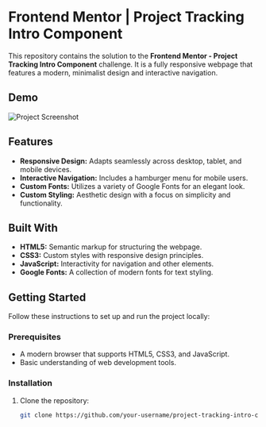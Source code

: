 # Frontend Mentor | Project Tracking Intro Component

This repository contains the solution to the **Frontend Mentor - Project Tracking Intro Component** challenge. It is a fully responsive webpage that features a modern, minimalist design and interactive navigation. 

## Demo

![Project Screenshot](images/illustration-devices.svg)

## Features

- **Responsive Design:** Adapts seamlessly across desktop, tablet, and mobile devices.
- **Interactive Navigation:** Includes a hamburger menu for mobile users.
- **Custom Fonts:** Utilizes a variety of Google Fonts for an elegant look.
- **Custom Styling:** Aesthetic design with a focus on simplicity and functionality.

## Built With

- **HTML5:** Semantic markup for structuring the webpage.
- **CSS3:** Custom styles with responsive design principles.
- **JavaScript:** Interactivity for navigation and other elements.
- **Google Fonts:** A collection of modern fonts for text styling.

## Getting Started

Follow these instructions to set up and run the project locally:

### Prerequisites

- A modern browser that supports HTML5, CSS3, and JavaScript.
- Basic understanding of web development tools.

### Installation

1. Clone the repository:
   ```bash
   git clone https://github.com/your-username/project-tracking-intro-component.git
